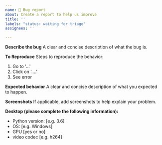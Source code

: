 ```yaml
---
name: 🐛 Bug report
about: Create a report to help us improve
title: ''
labels: "status: waiting for triage"
assignees: ''

---
```


**Describe the bug**
A clear and concise description of what the bug is.

**To Reproduce**
Steps to reproduce the behavior:
1. Go to '...'
2. Click on '....'
4. See error

**Expected behavior**
A clear and concise description of what you expected to happen.

**Screenshots**
If applicable, add screenshots to help explain your problem.

**Desktop (please complete the following information):**
- Python version: [e.g. 3.6]
 - OS: [e.g. Windows]
- GPU [yes or no]
- video codec [e.g. h264]
